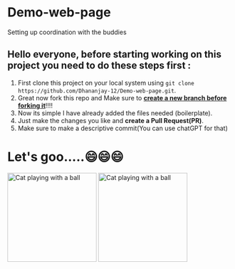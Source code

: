 # Demo-web-page
Setting up coordination with the buddies 

## Hello everyone, before starting working on this project you need to do these steps first :

1. First clone this project on your local system using `git clone https://github.com/Dhananjay-12/Demo-web-page.git`.
2. Great now fork this repo and Make sure to <u>**create a new branch before forking it**</u>!!!!
3. Now its simple I have already added the files needed (boilerplate). 
4. Just make the changes you like and **create a Pull Request(PR)**.
5. Make sure to make a descriptive commit(You can use chatGPT for that)
# Let's goo.....😄😄😄 
    
  <img src="https://media.giphy.com/media/JIX9t2j0ZTN9S/giphy.gif" width=200px alt="Cat playing with a ball" width="500"> <img src="https://media.giphy.com/media/13HgwGsXF0aiGY/giphy.gif" width=200px alt="Cat playing with a ball" width="700">

